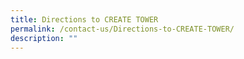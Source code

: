 ```yaml
---
title: Directions to CREATE TOWER
permalink: /contact-us/Directions-to-CREATE-TOWER/
description: ""
---
```

